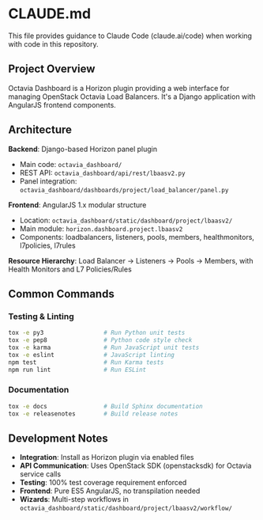 # CLAUDE.md

This file provides guidance to Claude Code (claude.ai/code) when working with code in this repository.

## Project Overview

Octavia Dashboard is a Horizon plugin providing a web interface for managing OpenStack Octavia Load Balancers. It's a Django application with AngularJS frontend components.

## Architecture

**Backend**: Django-based Horizon panel plugin
- Main code: `octavia_dashboard/`
- REST API: `octavia_dashboard/api/rest/lbaasv2.py`
- Panel integration: `octavia_dashboard/dashboards/project/load_balancer/panel.py`

**Frontend**: AngularJS 1.x modular structure
- Location: `octavia_dashboard/static/dashboard/project/lbaasv2/`
- Main module: `horizon.dashboard.project.lbaasv2`
- Components: loadbalancers, listeners, pools, members, healthmonitors, l7policies, l7rules

**Resource Hierarchy**: Load Balancer → Listeners → Pools → Members, with Health Monitors and L7 Policies/Rules

## Common Commands

### Testing & Linting
```bash
tox -e py3                 # Run Python unit tests
tox -e pep8                # Python code style check
tox -e karma               # Run JavaScript unit tests
tox -e eslint              # JavaScript linting
npm test                   # Run Karma tests
npm run lint               # Run ESLint
```

### Documentation
```bash
tox -e docs                # Build Sphinx documentation
tox -e releasenotes        # Build release notes
```

## Development Notes

- **Integration**: Install as Horizon plugin via enabled files
- **API Communication**: Uses OpenStack SDK (openstacksdk) for Octavia service calls
- **Testing**: 100% test coverage requirement enforced
- **Frontend**: Pure ES5 AngularJS, no transpilation needed
- **Wizards**: Multi-step workflows in `octavia_dashboard/static/dashboard/project/lbaasv2/workflow/`
